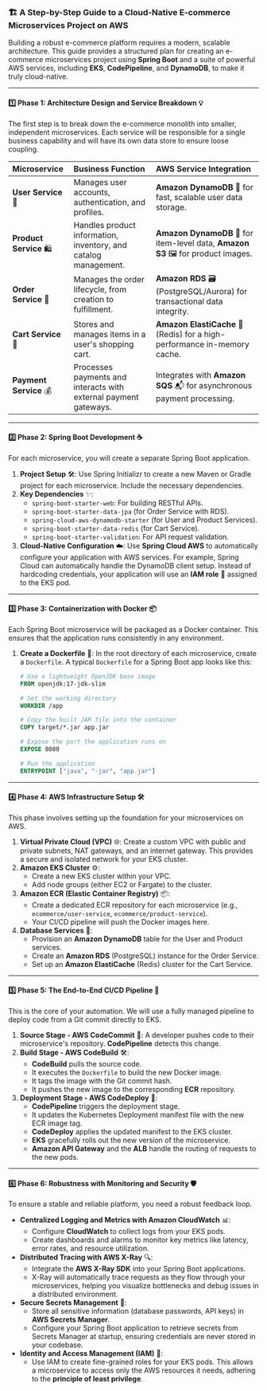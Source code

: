 ### 🏗️ A Step-by-Step Guide to a Cloud-Native E-commerce Microservices Project on AWS

Building a robust e-commerce platform requires a modern, scalable architecture. This guide provides a structured plan for creating an e-commerce microservices project using **Spring Boot** and a suite of powerful AWS services, including **EKS**, **CodePipeline**, and **DynamoDB**, to make it truly cloud-native.

---

#### 1️⃣ Phase 1: Architecture Design and Service Breakdown 💡

The first step is to break down the e-commerce monolith into smaller, independent microservices. Each service will be responsible for a single business capability and will have its own data store to ensure loose coupling.

| Microservice | Business Function | AWS Service Integration |
| :--- | :--- | :--- |
| **User Service** 👤 | Manages user accounts, authentication, and profiles. | **Amazon DynamoDB** 💾 for fast, scalable user data storage. |
| **Product Service** 🛍️ | Handles product information, inventory, and catalog management. | **Amazon DynamoDB** 💾 for item-level data, **Amazon S3** 🖼️ for product images. |
| **Order Service** 🛒 | Manages the order lifecycle, from creation to fulfillment. | **Amazon RDS** 🗃️ (PostgreSQL/Aurora) for transactional data integrity. |
| **Cart Service** 🛒 | Stores and manages items in a user's shopping cart. | **Amazon ElastiCache** 💨 (Redis) for a high-performance in-memory cache. |
| **Payment Service** 💰 | Processes payments and interacts with external payment gateways. | Integrates with **Amazon SQS** 📬 for asynchronous payment processing. |

---

#### 2️⃣ Phase 2: Spring Boot Development ☕

For each microservice, you will create a separate Spring Boot application.

1.  **Project Setup** 🛠️: Use Spring Initializr to create a new Maven or Gradle project for each microservice. Include the necessary dependencies.
2.  **Key Dependencies** ✨:
    * `spring-boot-starter-web`: For building RESTful APIs.
    * `spring-boot-starter-data-jpa` (for Order Service with RDS).
    * `spring-cloud-aws-dynamodb-starter` (for User and Product Services).
    * `spring-boot-starter-data-redis` (for Cart Service).
    * `spring-boot-starter-validation`: For API request validation.
3.  **Cloud-Native Configuration** ☁️: Use **Spring Cloud AWS** to automatically configure your application with AWS services. For example, Spring Cloud can automatically handle the DynamoDB client setup. Instead of hardcoding credentials, your application will use an **IAM role** 🔑 assigned to the EKS pod.

---

#### 3️⃣ Phase 3: Containerization with Docker 📦

Each Spring Boot microservice will be packaged as a Docker container. This ensures that the application runs consistently in any environment.

1.  **Create a Dockerfile** 🐳: In the root directory of each microservice, create a `Dockerfile`. A typical `Dockerfile` for a Spring Boot app looks like this:

    ```dockerfile
    # Use a lightweight OpenJDK base image
    FROM openjdk:17-jdk-slim

    # Set the working directory
    WORKDIR /app

    # Copy the built JAR file into the container
    COPY target/*.jar app.jar

    # Expose the port the application runs on
    EXPOSE 8080

    # Run the application
    ENTRYPOINT ["java", "-jar", "app.jar"]
    ```

---

#### 4️⃣ Phase 4: AWS Infrastructure Setup 🛠️

This phase involves setting up the foundation for your microservices on AWS.

1.  **Virtual Private Cloud (VPC)** 🌐: Create a custom VPC with public and private subnets, NAT gateways, and an internet gateway. This provides a secure and isolated network for your EKS cluster.
2.  **Amazon EKS Cluster** ⚙️:
    * Create a new EKS cluster within your VPC.
    * Add node groups (either EC2 or Fargate) to the cluster.
3.  **Amazon ECR (Elastic Container Registry)** 📦:
    * Create a dedicated ECR repository for each microservice (e.g., `ecommerce/user-service`, `ecommerce/product-service`).
    * Your CI/CD pipeline will push the Docker images here.
4.  **Database Services** 💾:
    * Provision an **Amazon DynamoDB** table for the User and Product services.
    * Create an **Amazon RDS** (PostgreSQL) instance for the Order Service.
    * Set up an **Amazon ElastiCache** (Redis) cluster for the Cart Service.

---

#### 5️⃣ Phase 5: The End-to-End CI/CD Pipeline 🚀

This is the core of your automation. We will use a fully managed pipeline to deploy code from a Git commit directly to EKS.

1.  **Source Stage - AWS CodeCommit** 📜: A developer pushes code to their microservice's repository. **CodePipeline** detects this change.
2.  **Build Stage - AWS CodeBuild** 🛠️:
    * **CodeBuild** pulls the source code.
    * It executes the `Dockerfile` to build the new Docker image.
    * It tags the image with the Git commit hash.
    * It pushes the new image to the corresponding **ECR** repository.
3.  **Deployment Stage - AWS CodeDeploy** 🚀:
    * **CodePipeline** triggers the deployment stage.
    * It updates the Kubernetes Deployment manifest file with the new ECR image tag.
    * **CodeDeploy** applies the updated manifest to the EKS cluster.
    * **EKS** gracefully rolls out the new version of the microservice.
    * **Amazon API Gateway** and the **ALB** handle the routing of requests to the new pods.

---

#### 6️⃣ Phase 6: Robustness with Monitoring and Security 🛡️

To ensure a stable and reliable platform, you need a robust feedback loop.

* **Centralized Logging and Metrics with Amazon CloudWatch** 📊:
    * Configure **CloudWatch** to collect logs from your EKS pods.
    * Create dashboards and alarms to monitor key metrics like latency, error rates, and resource utilization.
* **Distributed Tracing with AWS X-Ray** 🔍:
    * Integrate the **AWS X-Ray SDK** into your Spring Boot applications.
    * X-Ray will automatically trace requests as they flow through your microservices, helping you visualize bottlenecks and debug issues in a distributed environment.
* **Secure Secrets Management** 🤫:
    * Store all sensitive information (database passwords, API keys) in **AWS Secrets Manager**.
    * Configure your Spring Boot application to retrieve secrets from Secrets Manager at startup, ensuring credentials are never stored in your codebase.
* **Identity and Access Management (IAM)** 🔑:
    * Use IAM to create fine-grained roles for your EKS pods. This allows a microservice to access only the AWS resources it needs, adhering to the **principle of least privilege**.